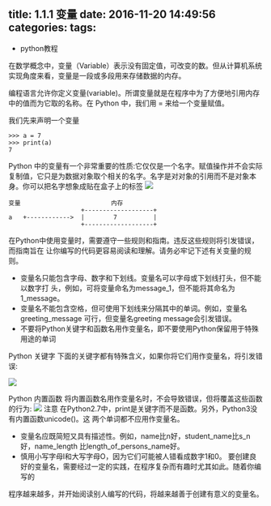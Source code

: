 title: 1.1.1 变量
date: 2016-11-20 14:49:56
categories:
tags:
---
  - python教程


  在数学概念中，变量（Variable）表示没有固定值，可改变的数。但从计算机系统实现角度来看，变量是一段或多段用来存储数据的内存。
  
  编程语言允许你定义变量(variable)。所谓变量就是在程序中为了方便地引用内存中的值而为它取的名称。在 Python 中，我们用 = 来给一个变量赋值。
  
  我们先来声明一个变量
  
```
>>> a = 7
>>> print(a)
7
```
Python 中的变量有一个非常重要的性质:它仅仅是一个名字。赋值操作并不会实际 复制值，它只是为数据对象取个相关的名字。名字是对对象的引用而不是对象本身。你可以把名字想象成贴在盒子上的标签
 ![](/media/14795244080513.jpg)


```
变量                         内存
                    +-------------------+
a   +------------>  |        7          |
                    +-------------------+             

```


在Python中使用变量时，需要遵守一些规则和指南。违反这些规则将引发错误，而指南旨在 让你编写的代码更容易阅读和理解。请务必牢记下述有关变量的规则。
* 变量名只能包含字母、数字和下划线。变量名可以字母或下划线打头，但不能以数字打 头，例如，可将变量命名为message_1，但不能将其命名为1_message。* 变量名不能包含空格，但可使用下划线来分隔其中的单词。例如，变量名greeting_message 可行，但变量名greeting message会引发错误。* 不要将Python关键字和函数名用作变量名，即不要使用Python保留用于特殊用途的单词

Python 关键字 下面的关键字都有特殊含义，如果你将它们用作变量名，将引发错误:



![](/media/14795582273659.jpg)


Python 内置函数 将内置函数名用作变量名时，不会导致错误，但将覆盖这些函数的行为:
![](/media/14795582489326.jpg)
注意 在Python2.7中，print是关键字而不是函数。另外，Python3没有内置函数unicode()。这 两个单词都不应用作变量名。


	
* 变量名应既简短又具有描述性。例如，name比n好，student_name比s_n好，name_length 比length_of_persons_name好。* 慎用小写字母l和大写字母O，因为它们可能被人错看成数字1和0。 要创建良好的变量名，需要经过一定的实践，在程序复杂而有趣时尤其如此。随着你编写的
程序越来越多，并开始阅读别人编写的代码，将越来越善于创建有意义的变量名。
  


